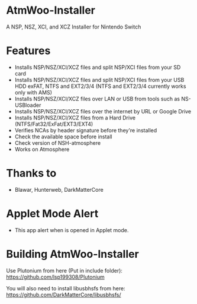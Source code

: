 # AtmWoo-Installer
A NSP, NSZ, XCI, and XCZ Installer for Nintendo Switch
# Features

   - Installs NSP/NSZ/XCI/XCZ files and split NSP/XCI files from your SD card
   - Installs NSP/NSZ/XCI/XCZ files and split NSP/XCI files from your USB HDD exFAT, NTFS and EXT2/3/4 (NTFS and EXT2/3/4 currently works only with AMS)
   - Installs NSP/NSZ/XCI/XCZ files over LAN or USB from tools such as NS-USBloader
   - Installs NSP/NSZ/XCI/XCZ files over the internet by URL or Google Drive
   - Installs NSP/NSZ/XCI/XCZ files from a Hard Drive (NTFS/Fat32/ExFat/EXT3/EXT4)
   - Verifies NCAs by header signature before they're installed
   - Check the available space before install
   - Check version of NSH-atmosphere
   - Works on Atmosphere
    
# Thanks to

   - Blawar, Hunterweb, DarkMatterCore
# Applet Mode Alert

- This app alert when is opened in Applet mode.
    
# Building AtmWoo-Installer

Use Plutonium from here (Put in include folder): https://github.com/lsp199308/Plutonium

You will also need to install libusbhsfs from here: https://github.com/DarkMatterCore/libusbhsfs/
